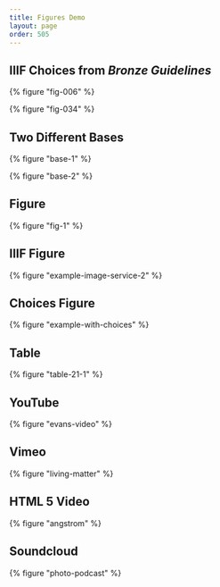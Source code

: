 ```yaml
---
title: Figures Demo
layout: page
order: 505
---
```


## IIIF Choices from *Bronze Guidelines*

{% figure "fig-006" %}

{% figure "fig-034" %}

## Two Different Bases

{% figure "base-1" %}

{% figure "base-2" %}

## Figure

{% figure "fig-1" %}

## IIIF Figure

{% figure "example-image-service-2" %}

## Choices Figure

{% figure "example-with-choices" %}

## Table

{% figure "table-21-1" %}

## YouTube

{% figure "evans-video" %}

## Vimeo

{% figure "living-matter" %}

## HTML 5 Video

{% figure "angstrom" %}

## Soundcloud

{% figure "photo-podcast" %}
